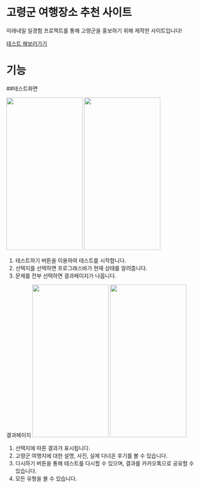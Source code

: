 # 고령군 여행장소 추천 사이트
미래내일 일경험 프로젝트를 통해 고령군을 홍보하기 위해 제작한 사이트입니다!

[테스트 해보러가기](https://goryeong-test.netlify.app/)

# 기능
##테스트화면

<img src="https://github.com/bolisnsk/gotest/assets/50792699/c1dca7fe-8554-4f52-a715-f37731680fdc" width="200" height="400">
<img src="https://github.com/bolisnsk/gotest/assets/50792699/1cd69c7a-f47b-4e6b-bcf0-f30cc8ee7005" width="200" height="400">

1. 테스트하기 버튼을 이용하여 테스트를 시작합니다.
2. 선택지를 선택하면 프로그래스바가 현재 상태를 알려줍니다.
3. 문제를 전부 선택하면 결과페이지가 나옵니다.

결과페이지
<img src="https://github.com/bolisnsk/gotest/assets/50792699/fc8cc93e-03d4-4b3d-a756-f7f049c85087"  width="200" height="400">
<img src="https://github.com/bolisnsk/gotest/assets/50792699/f18336c7-5f07-4c47-b893-4f33c14c3fb4"  width="200" height="400">

1. 선택지에 따른 결과가 표시됩니다.
2. 고령군 여행지에 대한 설명, 사진, 실제 다녀온 후기를 볼 수 있습니다.
3. 다시하기 버튼을 통해 테스트를 다시할 수 있으며, 결과를 카카오톡으로 공유할 수 있습니다.
4. 모든 유형을 볼 수 있습니다.
